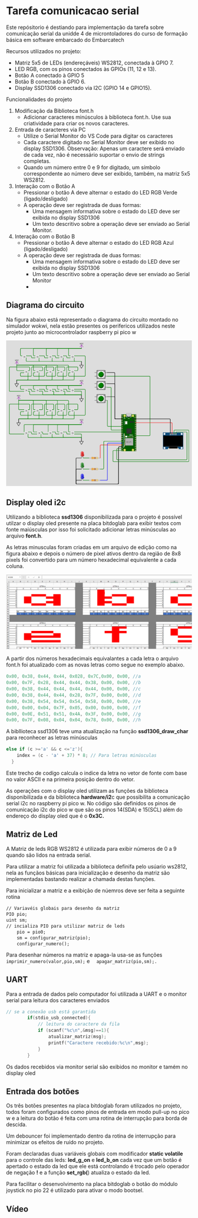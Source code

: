 # Tarefa comunicacao serial

Este repósitorio é destiando para implementação da tarefa sobre comunicação serial da unidde 4 de microntoladores do curso de formação básica em software embarcado do Embarcatech

Recursos utilizados no projeto:

* Matriz 5x5 de LEDs (endereçáveis) WS2812, conectada à GPIO 7.
* LED RGB, com os pinos conectados às GPIOs (11, 12 e 13).
* Botão A conectado à GPIO 5
* Botão B conectado à GPIO 6.
* Display SSD1306 conectado via I2C (GPIO 14 e GPIO15).

Funcionalidades do projeto

1. Modificação da Biblioteca font.h
   * Adicionar caracteres minúsculos à biblioteca font.h. Use sua criatividade para criar os novos
     caracteres.
2. Entrada de caracteres via PC
   * Utilize o Serial Monitor do VS Code para digitar os caracteres
   * Cada caractere digitado no Serial Monitor deve ser exibido no display SSD1306.
     Observação: Apenas um caractere será enviado de cada vez, não é necessário suportar o
     envio de strings completas.
   * Quando um número entre 0 e 9 for digitado, um símbolo correspondente ao número deve
     ser exibido, também, na matriz 5x5 WS2812.
3. Interação com o Botão A
   * Pressionar o botão A deve alternar o estado do LED RGB Verde (ligado/desligado)
   * A operação deve ser registrada de duas formas:
     * Uma mensagem informativa sobre o estado do LED deve ser exibida no display
       SSD1306
     * Um texto descritivo sobre a operação deve ser enviado ao Serial Monitor.
4. Interação com o Botão B
   * Pressionar o botão A deve alternar o estado do LED RGB Azul (ligado/desligado)
   * A operação deve ser registrada de duas formas:
     * Uma mensagem informativa sobre o estado do LED deve ser exibida no display
       SSD1306
     * Um texto descritivo sobre a operação deve ser enviado ao Serial Monitor
     * 

## Diagrama do circuito

Na figura abaixo está representado o diagrama do circuito montado no simulador wokwi, nela estão presentes os perifericos utilizados neste projeto junto ao microcontrolador raspberry pi pico w

![Diagrama do circuito Implementado no wokwi](https://github.com/ALrEcompUefs/Tarefa_comunicacao_serial/blob/main/img/img1.png?raw=true "Diagrama do circuito")

## Display oled i2c

Utilizando a biblioteca  **ssd1306** disponibilizada para o projeto é possível utilzar o display oled presente na placa bitdoglab para exibir textos com fonte maiúsculas por isso foi solicitado adicionar letras minúsculas ao arquivo **font.h**. 

As letras minusculas foram criadas em um arquivo de edição como na figura abaixo e depois o número de pixel ativos dentro da região de 8x8 pixels foi convertido para um número hexadecimal equivalente a cada coluna.

![img](https://github.com/ALrEcompUefs/Tarefa_comunicacao_serial/blob/main/img/img2.png?raw=true "Criação das fontes")

A partir dos números hexadecimais equivalantes a cada letra o arquivo font.h foi atualizado com as novas letras como segue no exemplo abaixo.

```c
0x00, 0x38, 0x44, 0x44, 0x028, 0x7C,0x00, 0x00, //a
0x00, 0x7F, 0x28, 0x44, 0x44, 0x38, 0x00, 0x00, //b
0x00, 0x38, 0x44, 0x44, 0x44, 0x44, 0x00, 0x00, //c
0x00, 0x38, 0x44, 0x44, 0x28, 0x7F, 0x00, 0x00, //d
0x00, 0x38, 0x54, 0x54, 0x54, 0x58, 0x00, 0x00, //e
0x00, 0x00, 0x04, 0x7F, 0x05, 0x00, 0x00, 0x00, //f
0x00, 0x0E, 0x51, 0x51, 0x4A, 0x3F, 0x00, 0x00, //g
0x00, 0x7F, 0x08, 0x04, 0x04, 0x78, 0x00, 0x00, //h
```

A bibllioteca ssd1306 teve uma atualização na função **ssd1306_draw_char** para reconhecer as letras minúsculas

```c
else if (c >='a' && c <='z'){
    index = (c - 'a' + 37) * 8; // Para letras minúsculas
  }
```

Este trecho de codígo calcula o indice da letra no vetor de fonte com base no valor ASCII e na primeira posição dentro do vetor.

As operações com o display oled utilizam as funções da biblioteca disponibilizada e da biblioteca **hardware/i2**c que possibilita a comunicação serial i2c no raspberry pi pico w. No código são definidos os pinos de comunicação i2c do pico w que são os pinos 14(SDA) e 15(SCL) além do endereço do display oled que é o **0x3C.**

## Matriz de Led

A Matriz de leds RGB WS2812 é utilizada para exibir números de 0 a 9 quando são lidos na entrada serial.

Para utilizar a matriz foi utilizada a biblioteca definifa pelo usúario ws2812, nela as funçãos básicas para inicialização e desenho da matriz são implementadas bastando realizar a chamada destas funções.

Para inicializar a matriz e a exibição de núemros deve ser feita a seguinte rotina

```
// Variavéis globais para desenho da matriz
PIO pio;
uint sm;
// incializa PIO para utilizar matriz de leds
    pio = pio0;
    sm = configurar_matriz(pio);
    configurar_numero();

```

Para desenhar números na matriz e apaga-la usa-se as funções ` imprimir_numero(valor,pio,sm);` e `  apagar_matriz(pio,sm);.`

## UART

Para a entrada de dados pelo computador foi utilizada a UART e o monitor serial para leitura dos caracteres enviados

```c
// se a conexão usb está garantida
        if(stdio_usb_connected){
            // leitura do caractere da fila
            if (scanf("%c\n",&msg)==1){
                atualizar_matriz(msg);
                printf("Caractere recebido:%c\n",msg);
            }
        }
```

Os dados recebidos via monitor serial são exibidos no monitor e tamém no display oled

## Entrada dos botões

Os três botões presentes na placa bitdoglab foram utilizados no projeto, todos foram configurados como pinos de entrada em modo pull-up no pico w e a leitura do botão é feita com uma rotina de interrupção para borda de descida.

Um debouncer foi implementado dentro da rotina de interrupção para minimizar os efeitos de ruído no projeto.

Foram declaradas duas variáveis globais com modificador **static volatile** para o controle das leds: **led_g_on** e **led_b_on** cada vez que um botão é apertado o estado da led que ele está controlando é trocado pelo operador de negação **!** e a função **set_rgb(**) atualiza o estado da led.

Para facilitar o desenvolvimento na placa bitdoglab o botão do módulo joystick no pio 22 é utilizado para ativar o modo bootsel.

## Vídeo
